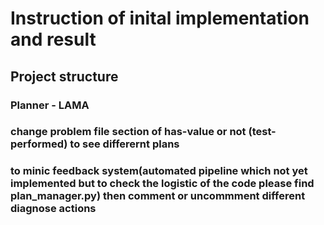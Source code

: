 # Instruction of inital implementation and result

## Project structure 


### Planner  -  LAMA
### change problem file section of has-value or not (test-performed) to see differernt plans

### to minic feedback system(automated pipeline which not yet implemented but to check the logistic of the code please find plan_manager.py) then comment or uncommment different diagnose actions

